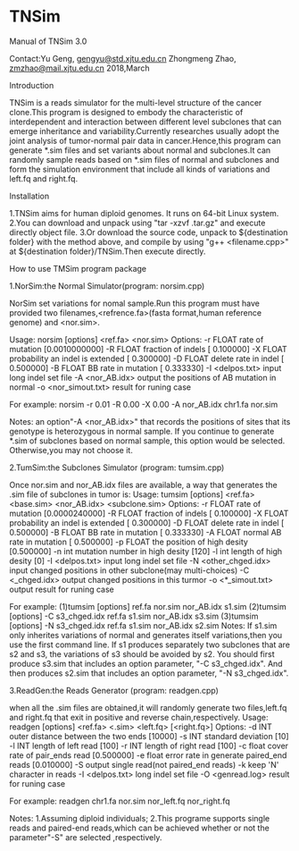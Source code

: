 # TNSim
Manual of TNSim 3.0

Contact:Yu Geng, gengyu@std.xjtu.edu.cn Zhongmeng Zhao, zmzhao@mail.xjtu.edu.cn 2018,March

Introduction

TNSim is a reads simulator for the multi-level structure of the cancer clone.This program is designed to embody the characteristic of interdependent and interaction between different level subclones that can emerge inheritance and variability.Currently researches usually adopt the joint analysis of tumor-normal pair data in cancer.Hence,this program can generate *.sim files and set variants about normal and subclones.It can randomly sample reads based on *.sim files of normal and subclones and form the simulation environment that include all kinds of variations and left.fq and right.fq.

Installation

1.TNSim aims for human diploid genomes. It runs on 64-bit Linux system. 2.You can download and unpack using "tar -xzvf .tar.gz" and execute directly object file. 3.Or download the source code, unpack to ${destination folder} with the method above, and compile by using "g++ <filename.cpp>" at ${destination folder}/TNSim.Then execute directly.

How to use TMSim program package

1.NorSim:the Normal Simulator(program: norsim.cpp)

NorSim set variations for nomal sample.Run this program must have provided two filenames,<refrence.fa>(fasta format,human reference genome) and <nor.sim>.

Usage: norsim [options] <ref.fa> <nor.sim> Options: -r FLOAT	rate of mutation [0.0010000000] -R FLOAT fraction of indels [ 0.100000] -X FLOAT probability an indel is extended [ 0.300000] -D FLOAT delete rate in indel [ 0.500000] -B FLOAT BB rate in mutation [ 0.333330] -I <delpos.txt> input long indel set file -A <nor_AB.idx> output the positions of AB mutation in normal -o <nor_simout.txt> result for runing case

For example: norsim -r 0.01 -R 0.00 -X 0.00 -A nor_AB.idx chr1.fa nor.sim

Notes: an option"-A <nor_AB.idx>" that records the positions of sites that its genotype is heterozygous in normal sample. If you continue to generate *.sim of subclones based on normal sample, this option would be selected. Otherwise,you may not choose it.

2.TumSim:the Subclones Simulator (program: tumsim.cpp)

Once nor.sim and nor_AB.idx files are available, a way that generates the .sim file of subclones in tumor is: Usage: tumsim [options] <ref.fa> <base.sim> <nor_AB.idx> <subclone.sim> Options: -r FLOAT rate of mutation [0.0000240000] -R FLOAT fraction of indels [ 0.100000] -X FLOAT probability an indel is extended [ 0.300000] -D FLOAT delete rate in indel [ 0.500000] -B FLOAT BB rate in mutation [ 0.333330] -A FLOAT normal AB rate in mutation [ 0.500000] -p FLOAT the position of high desity [0.500000] -n int mutation number in high desity [120] -l int length of high desity [0] -I <delpos.txt> input long indel set file -N <other_chged.idx> input changed positions in other subclone(may multi-choices) -C <_chged.idx> output changed positions in this turmor -o <*_simout.txt> output result for runing case

For example: (1)tumsim [options] ref.fa nor.sim nor_AB.idx s1.sim (2)tumsim [options] -C s3_chged.idx ref.fa s1.sim nor_AB.idx s3.sim (3)tumsim [options] -N s3_chged.idx ref.fa s1.sim nor_AB.idx s2.sim Notes: If s1.sim only inherites variations of normal and generates itself variations,then you use the first command line.
If s1 produces separately two subclones that are s2 and s3, the variations of s3 should be avoided by s2. You should first produce s3.sim that includes an option parameter, "-C s3_chged.idx". And then produces s2.sim that includes an option parameter, "-N s3_chged.idx".

3.ReadGen:the Reads Generator (program: readgen.cpp)

when all the .sim files are obtained,it will randomly generate two files,left.fq and right.fq that exit in positive and reverse chain,respectively. Usage: readgen [options] <ref.fa> <.sim> <left.fq> [<right.fq>] Options: -d INT	outer distance between the two ends [10000] -s INT standard deviation [10] -l INT length of left read [100] -r INT length of right read [100] -c float cover rate of pair_ends read [0.500000] -e float error rate in generate paired_end reads [0.010000] -S output single read(not paired_end reads) -k keep 'N' character in reads -I <delpos.txt> long indel set file -O <genread.log> result for runing case

For example: readgen chr1.fa nor.sim nor_left.fq nor_right.fq

Notes: 1.Assuming diploid individuals; 2.This programe supports single reads and paired-end reads,which can be achieved whether or not the parameter"-S" are selected ,respectively.
